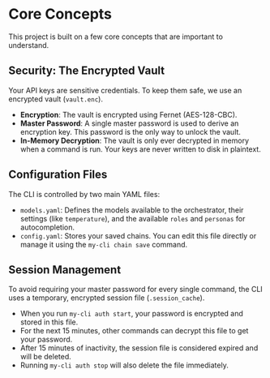 # Core Concepts

This project is built on a few core concepts that are important to understand.

## Security: The Encrypted Vault

Your API keys are sensitive credentials. To keep them safe, we use an encrypted vault (`vault.enc`).

-   **Encryption**: The vault is encrypted using Fernet (AES-128-CBC).
-   **Master Password**: A single master password is used to derive an encryption key. This password is the only way to unlock the vault.
-   **In-Memory Decryption**: The vault is only ever decrypted in memory when a command is run. Your keys are never written to disk in plaintext.

## Configuration Files

The CLI is controlled by two main YAML files:

-   `models.yaml`: Defines the models available to the orchestrator, their settings (like `temperature`), and the available `roles` and `personas` for autocompletion.
-   `config.yaml`: Stores your saved chains. You can edit this file directly or manage it using the `my-cli chain save` command.

## Session Management

To avoid requiring your master password for every single command, the CLI uses a temporary, encrypted session file (`.session_cache`).

-   When you run `my-cli auth start`, your password is encrypted and stored in this file.
-   For the next 15 minutes, other commands can decrypt this file to get your password.
-   After 15 minutes of inactivity, the session file is considered expired and will be deleted.
-   Running `my-cli auth stop` will also delete the file immediately.
